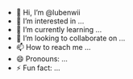 - 👋 Hi, I’m @lubenwii
- 👀 I’m interested in ...
- 🌱 I’m currently learning ...
- 💞️ I’m looking to collaborate on ...
- 📫 How to reach me ...
- 😄 Pronouns: ...
- ⚡ Fun fact: ...

<!---
lubenwii/lubenwii is a ✨ special ✨ repository because its `README.md` (this file) appears on your GitHub profile.
You can click the Preview link to take a look at your changes.
--->

